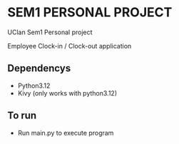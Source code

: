 # SEM1 PERSONAL PROJECT
UClan Sem1 Personal project

Employee Clock-in / Clock-out application

## Dependencys

- Python3.12
- Kivy (only works with python3.12)

## To run
- Run main.py to execute program